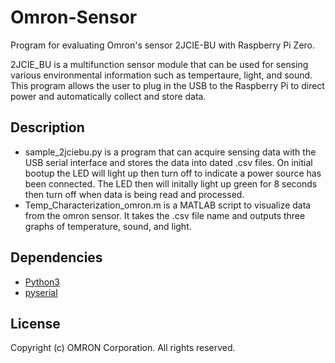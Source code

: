 # Omron-Sensor
Program for evaluating Omron's sensor 2JCIE-BU with Raspberry Pi Zero. 

2JCIE_BU is a multifunction sensor module that can be used for sensing various environmental information such as tempertaure, light, and sound. This program allows the user to plug in the USB to the Raspberry Pi to direct power and automatically collect and store data. 

## Description
* sample_2jciebu.py is a program that can acquire sensing data with the USB serial interface and stores the data into dated .csv files. On initial bootup the LED will light up then turn off to indicate a power source has been connected. The LED then will initally light up green for 8 seconds then turn off when data is being read and processed.
* Temp_Characterization_omron.m is a MATLAB script to visualize data from the omron sensor. It takes the .csv file name and outputs three graphs of temperature, sound, and light. 

## Dependencies
* [Python3]([url](https://www.python.org/))
* [pyserial]([url](https://pythonhosted.org/pyserial/pyserial.html#installation))
## License
Copyright (c) OMRON Corporation. All rights reserved.
